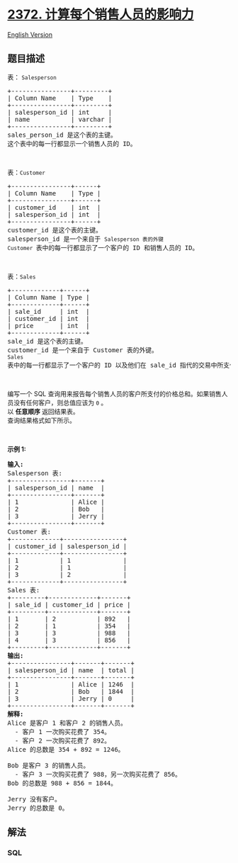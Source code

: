 # [2372. 计算每个销售人员的影响力](https://leetcode.cn/problems/calculate-the-influence-of-each-salesperson)

[English Version](/solution/2300-2399/2372.Calculate%20the%20Influence%20of%20Each%20Salesperson/README_EN.md)

## 题目描述

<!-- 这里写题目描述 -->

<p>表：&nbsp;<code>Salesperson</code></p>

<pre>
+----------------+---------+
| Column Name    | Type    |
+----------------+---------+
| salesperson_id | int     |
| name           | varchar |
+----------------+---------+
sales_person_id 是这个表的主键。
这个表中的每一行都显示一个销售人员的 ID。
</pre>

<p>&nbsp;</p>

<p>表：<code>Customer</code></p>

<pre>
+----------------+------+
| Column Name    | Type |
+----------------+------+
| customer_id    | int  |
| salesperson_id | int  |
+----------------+------+
customer_id 是这个表的主键。
salesperson_id 是一个来自于 <code>Salesperson 表的外键</code>
<code>Customer </code>表中的每一行都显示了一个客户的 ID 和销售人员的 ID。
</pre>

<p>&nbsp;</p>

<p>表：<code>Sales</code></p>

<pre>
+-------------+------+
| Column Name | Type |
+-------------+------+
| sale_id     | int  |
| customer_id | int  |
| price       | int  |
+-------------+------+
sale_id 是这个表的主键。
customer_id 是一个来自于 Customer 表的外键。
<code>Sales </code>表中的每一行都显示了一个客户的 ID 以及他们在 sale_id 指代的交易中所支付的金额。
</pre>

<p>&nbsp;</p>

<p>编写一个 SQL 查询用来报告每个销售人员的客户所支付的价格总和。如果销售人员没有任何客户，则总值应该为 <code>0</code> 。<br />
以 <strong>任意顺序</strong> 返回结果表。<br />
查询结果格式如下所示。</p>

<p>&nbsp;</p>

<p><strong>示例 1:</strong></p>

<pre>
<strong>输入:</strong> 
Salesperson 表:
+----------------+-------+
| salesperson_id | name  |
+----------------+-------+
| 1              | Alice |
| 2              | Bob   |
| 3              | Jerry |
+----------------+-------+
Customer 表:
+-------------+----------------+
| customer_id | salesperson_id |
+-------------+----------------+
| 1           | 1              |
| 2           | 1              |
| 3           | 2              |
+-------------+----------------+
Sales 表:
+---------+-------------+-------+
| sale_id | customer_id | price |
+---------+-------------+-------+
| 1       | 2           | 892   |
| 2       | 1           | 354   |
| 3       | 3           | 988   |
| 4       | 3           | 856   |
+---------+-------------+-------+
<strong>输出:</strong> 
+----------------+-------+-------+
| salesperson_id | name  | total |
+----------------+-------+-------+
| 1              | Alice | 1246  |
| 2              | Bob   | 1844  |
| 3              | Jerry | 0     |
+----------------+-------+-------+
<strong>解释:</strong> 
Alice 是客户 1 和客户 2 的销售人员。
  - 客户 1 一次购买花费了 354。
  - 客户 2 一次购买花费了 892。
Alice 的总数是 354 + 892 = 1246。

Bob 是客户 3 的销售人员。
  - 客户 3 一次购买花费了 988，另一次购买花费了 856。
Bob 的总数是 988 + 856 = 1844。

Jerry 没有客户。
Jerry 的总数是 0。</pre>

## 解法

<!-- 这里可写通用的实现逻辑 -->

<!-- tabs:start -->

### **SQL**

<!-- 这里可写当前语言的特殊实现逻辑 -->

```sql

```

<!-- tabs:end -->
